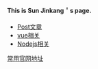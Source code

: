#### This is Sun Jinkang＇s page.

* [Post文章](/archives/)
* [vue相关](/vue/)
* [Nodejs相关](/nodejs/)


[常用官网地址](/2022/07/05/13-document-location/)